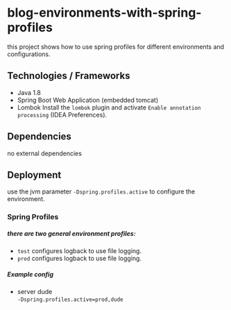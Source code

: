 # blog-environments-with-spring-profiles
this project shows how to use spring profiles for different environments and configurations.

## Technologies / Frameworks
 - Java 1.8
 - Spring Boot Web Application (embedded tomcat)
 - Lombok
 Install the `lombok` plugin and activate `Enable annotation processing` (IDEA Preferences).

## Dependencies
no external dependencies

## Deployment
use the jvm parameter `-Dspring.profiles.active` to configure the environment.

### Spring Profiles

##### there are two general environment profiles:
 - `test`
 configures logback to use file logging.
 - `prod`
 configures logback to use file logging.

##### Example config
- server dude  
`-Dspring.profiles.active=prod,dude`
